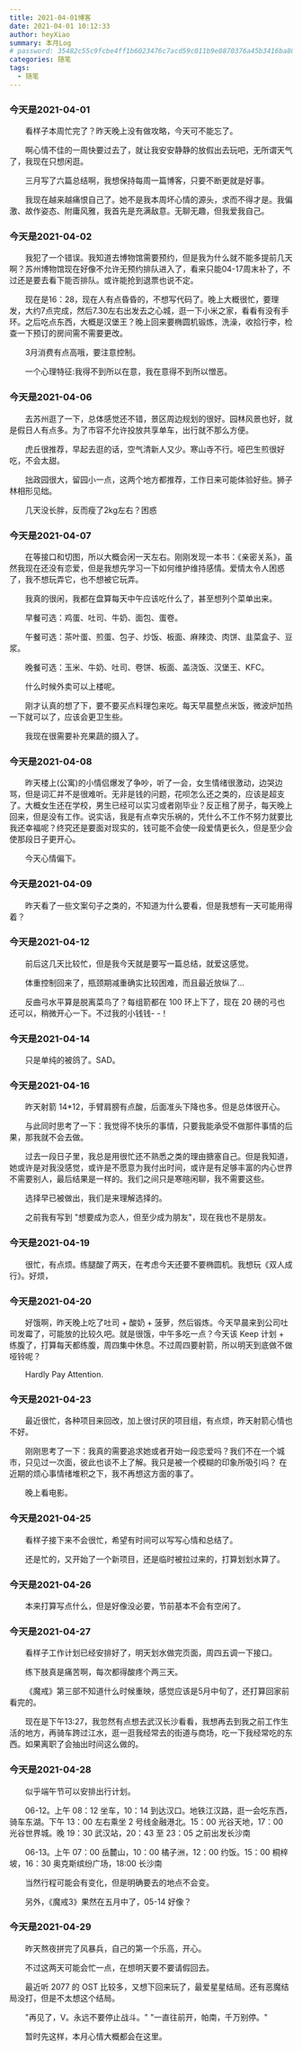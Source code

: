 ```yaml
---
title: 2021-04-01博客
date: 2021-04-01 10:12:33
author: heyXiao
summary: 本月Log
# password: 35482c55c9fcbe4ff1b6023476c7acd59c011b9e8870376a45b3416ba8092d3d
categories: 随笔
tags:
  - 随笔
---
```


### 今天是2021-04-01
<p style="text-indent:2em">看样子本周忙完了？昨天晚上没有做攻略，今天可不能忘了。</p>
<p style="text-indent:2em">啊心情不佳的一周快要过去了，就让我安安静静的放假出去玩吧，无所谓天气了，我现在只想闲逛。</p>
<p style="text-indent:2em">三月写了六篇总结啊，我想保持每周一篇博客，只要不断更就是好事。</p>
<p style="text-indent:2em">我现在越来越痛恨自己了。她不是我本周坏心情的源头，求而不得才是。我偏激、故作姿态、附庸风雅，我首先是充满敌意。无聊无趣，但我爱我自己。</p>

### 今天是2021-04-02
<p style="text-indent:2em">我犯了一个错误。我知道去博物馆需要预约，但是我为什么就不能多提前几天啊？苏州博物馆现在好像不允许无预约排队进入了，看来只能04-17周末补了，不过还是要去看下能否排队。或许能抢到退票也说不定。</p>
<p style="text-indent:2em">现在是16：28，现在人有点昏昏的，不想写代码了。晚上大概很忙，要理发，大约7点完成，然后7.30左右出发去之心城，逛一下小米之家，看看有没有手环。之后吃点东西，大概是汉堡王？晚上回来要椭圆机锻炼，洗澡，收拾行李，检查一下预订的房间需不需要更改。</p>
<p style="text-indent:2em">3月消费有点高哦，要注意控制。</p>
<p style="text-indent:2em">一个心理特征:我得不到所以在意，我在意得不到所以憎恶。</p>

### 今天是2021-04-06
<p style="text-indent:2em">去苏州逛了一下，总体感觉还不错，景区周边规划的很好。园林风景也好，就是假日人有点多。为了市容不允许投放共享单车，出行就不那么方便。</p>
<p style="text-indent:2em">虎丘很推荐，早起去逛的话，空气清新人又少。寒山寺不行。哑巴生煎很好吃，不会太甜。</p>
<p style="text-indent:2em">拙政园很大，留园小一点，这两个地方都推荐，工作日来可能体验好些。狮子林相形见绌。</p>
<p style="text-indent:2em">几天没长胖，反而瘦了2kg左右？困惑</p>

### 今天是2021-04-07
<p style="text-indent:2em">在等接口和切图，所以大概会闲一天左右。刚刚发现一本书：《亲密关系》，虽然我现在还没有恋爱，但是我想先学习一下如何维护维持感情。爱情太令人困惑了，我不想玩弄它，也不想被它玩弄。</p>
<p style="text-indent:2em">我真的很闲，我都在盘算每天中午应该吃什么了，甚至想列个菜单出来。</p>
<p style="text-indent:2em">早餐可选：鸡蛋、吐司、牛奶、面包、蛋卷。</p>
<p style="text-indent:2em">午餐可选：茶叶蛋、煎蛋、包子、炒饭、板面、麻辣烫、肉饼、韭菜盒子、豆浆。</p>
<p style="text-indent:2em">晚餐可选：玉米、牛奶、吐司、卷饼、板面、盖浇饭、汉堡王、KFC。</p>
<p style="text-indent:2em">什么时候外卖可以上楼呢。</p>
<p style="text-indent:2em">刚才认真的想了下，要不要买点料理包来吃。每天早晨整点米饭，微波炉加热一下就可以了，应该会更卫生些。</p>
<p style="text-indent:2em">我现在很需要补充果蔬的摄入了。</p>

### 今天是2021-04-08
<p style="text-indent:2em">昨天楼上(公寓)的小情侣爆发了争吵，听了一会，女生情绪很激动，边哭边骂，但是词汇并不是很难听。无非是钱的问题，花呗怎么还之类的，应该是超支了。大概女生还在学校，男生已经可以实习或者刚毕业？反正租了房子，每天晚上回来，但是没有工作。说实话，我是有点幸灾乐祸的，凭什么不工作不努力就要比我还幸福呢？终究还是要面对现实的，钱可能不会使一段爱情更长久，但是至少会使那段日子更开心。</p>
<p style="text-indent:2em">今天心情偏下。</p>

### 今天是2021-04-09
<p style="text-indent:2em">昨天看了一些文案句子之类的，不知道为什么要看，但是我想有一天可能用得着？</p>

### 今天是2021-04-12
<p style="text-indent:2em">前后这几天比较忙，但是我今天就是要写一篇总结，就爱这感觉。</p>
<p style="text-indent:2em">体重控制回来了，瓶颈期减重确实比较困难，而且最近放纵了...</p>
<p style="text-indent:2em">反曲弓水平算是脱离菜鸟了？每组箭都在 100 环上下了，现在 20 磅的弓也还可以，稍微开心一下。不过我的小钱钱- -！</p>

### 今天是2021-04-14
<p style="text-indent:2em">只是单纯的被鸽了。SAD。</p>

### 今天是2021-04-16
<p style="text-indent:2em">昨天射箭 14*12，手臂肩膀有点酸，后面准头下降也多。但是总体很开心。</p>
<p style="text-indent:2em">与此同时思考了一下：我觉得不快乐的事情，只要我能承受不做那件事情的后果，那我就不会去做。</p>
<p style="text-indent:2em">过去一段日子里，我总是用很忙还不熟悉之类的理由搪塞自己。但是我知道，她或许是对我没感觉，或许是不愿意为我付出时间，或许是有足够丰富的内心世界不需要别人，最后结果是一样的。我们之间只是寒暄闲聊，我不需要这些。</p>
<p style="text-indent:2em">选择早已被做出，我们是来理解选择的。</p>
<p style="text-indent:2em">之前我有写到 "想要成为恋人，但至少成为朋友"，现在我也不是朋友。</p>

### 今天是2021-04-19
<p style="text-indent:2em">很忙，有点烦。练腿酸了两天，在考虑今天还要不要椭圆机。我想玩《双人成行》。好烦，</p>

### 今天是2021-04-20
<p style="text-indent:2em">好饿啊，昨天晚上吃了吐司 + 酸奶 + 菠萝，然后锻炼。今天早晨来到公司吐司发霉了，可能放的比较久吧。就是很饿，中午多吃一点？今天该 Keep 计划 + 练腹了，打算每天都练腹，周四集中休息。不过周四要射箭，所以明天到底做不做哑铃呢？</p>
<p style="text-indent:2em">Hardly Pay Attention.</p>

### 今天是2021-04-23
<p style="text-indent:2em">最近很忙，各种项目来回改，加上很讨厌的项目组，有点烦，昨天射箭心情也不好。</p>
<p style="text-indent:2em">刚刚思考了一下：我真的需要追求她或者开始一段恋爱吗？我们不在一个城市，只见过一次面，彼此也谈不上了解。我只是被一个模糊的印象所吸引吗？	在近期的烦心事情绪堆积之下，我不再想这方面的事了。</p>
<p style="text-indent:2em">晚上看电影。</p>

### 今天是2021-04-25
<p style="text-indent:2em">看样子接下来不会很忙，希望有时间可以写写心情和总结了。</p>
<p style="text-indent:2em">还是忙的，又开始了一个新项目，还是临时被拉过来的，打算划划水算了。</p>

### 今天是2021-04-26
<p style="text-indent:2em">本来打算写点什么，但是好像没必要，节前基本不会有空闲了。</p>

### 今天是2021-04-27
<p style="text-indent:2em">看样子工作计划已经安排好了，明天划水做完页面，周四五调一下接口。</p>
<p style="text-indent:2em">练下肢真是痛苦啊，每次都得酸疼个两三天。</p>
<p style="text-indent:2em">《魔戒》第三部不知道什么时候重映，感觉应该是5月中旬了，还打算回家前看完的。</p>
<p style="text-indent:2em">现在是下午13:27，我忽然有点想去武汉长沙看看，我想再去到我之前工作生活的地方，再骑车跨过江水，逛一逛我经常去的街道与商场，吃一下我经常吃的东西。如果离职了会抽出时间这么做的。</p>

### 今天是2021-04-28
<p style="text-indent:2em">似乎端午节可以安排出行计划。</p>
<p style="text-indent:2em">06-12。上午 08：12 坐车，10：14 到达汉口。地铁江汉路，逛一会吃东西，骑车东湖。下午 13：00 左右乘坐 2 号线金融港北。15：00 光谷天地，17：00 光谷世界城。晚 19：30 武汉站，20：43 至 23：05 之前出发长沙南</p>
<p style="text-indent:2em">06-13。上午 07：00 岳麓山，10：00 橘子洲，12：00 约饭。15：00 桐梓坡，16：30 奥克斯缤纷广场，18:00 长沙南</p>
<p style="text-indent:2em">当然行程可能会有变化，但是明确要去的地点不会变。</p>
<p style="text-indent:2em">另外，《魔戒3》果然在五月中了，05-14 好像？</p>

### 今天是2021-04-29
<p style="text-indent:2em">昨天熬夜拼完了风暴兵，自己的第一个乐高，开心。</p>
<p style="text-indent:2em">不过这两天可能会忙一点，在想明天要不要请假回去。</p>
<p style="text-indent:2em">最近听 2077 的 OST 比较多，又想下回来玩了，最爱星星结局。还有恶魔结局没打，但是不太想这个结局。</p>
<p style="text-indent:2em">"再见了，V。永远不要停止战斗。"  "一直往前开，帕南，千万别停。"</p>

<p style="text-indent:2em">暂时先这样，本月心情大概都会在这里。</p>
<p style="text-indent:2em"></p>

